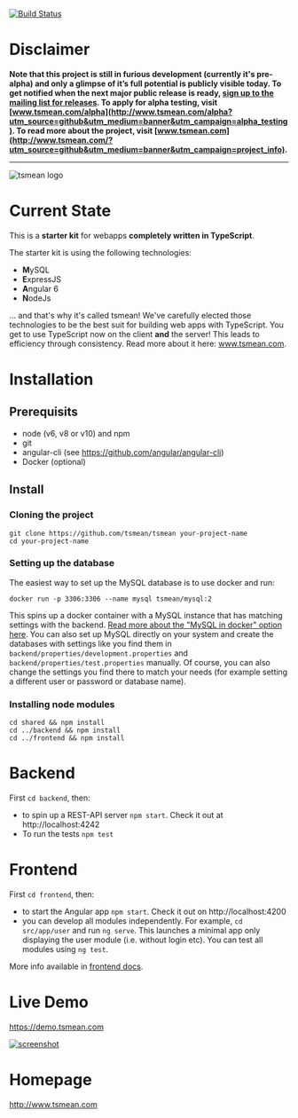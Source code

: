 [![Build Status](https://travis-ci.org/tsmean/tsmean.svg?branch=master)](https://travis-ci.org/tsmean/tsmean)

# Disclaimer

**Note that this project is still in furious development (currently it's pre-alpha) and only a glimpse of it’s full potential is publicly visible today. To get notified when the next major public release is ready, [sign up to the mailing list for releases](http://eepurl.com/cXa2aP). To apply for alpha testing, visit [www.tsmean.com/alpha](http://www.tsmean.com/alpha?utm_source=github&utm_medium=banner&utm_campaign=alpha_testing). To read more about the project, visit [www.tsmean.com](http://www.tsmean.com/?utm_source=github&utm_medium=banner&utm_campaign=project_info).**


<hr>

![tsmean logo](https://s3.eu-central-1.amazonaws.com/bersling/images/tsmean-logo.png)

# Current State

This is a **starter kit** for webapps **completely written in TypeScript**.

The starter kit is using the following technologies:

- **M**ySQL
- **E**xpressJS
- **A**ngular 6
- **N**odeJs

... and that's why it's called tsmean! We've carefully elected those technologies to be the best suit for building web apps with TypeScript. You get to use TypeScript now
on the client **and** the server! This leads to efficiency
through consistency. Read more about it here: www.tsmean.com.

# Installation

## Prerequisits ##

- node (v6, v8 or v10) and npm
- git
- angular-cli (see https://github.com/angular/angular-cli)
- Docker (optional)

## Install ##

### Cloning the project
```
git clone https://github.com/tsmean/tsmean your-project-name
cd your-project-name
```

### Setting up the database

The easiest way to set up the MySQL database is to use docker and run:
```
docker run -p 3306:3306 --name mysql tsmean/mysql:2
```
This spins up a docker container with a MySQL instance that has matching settings with the backend. [Read more about the "MySQL in docker" option here](./docker/mysql/docker-mysql.readme.md). You can also set up MySQL directly on your system and create the databases with settings like you find them in `backend/properties/development.properties` and `backend/properties/test.properties` manually. Of course, you can also change the settings you find there to match your needs (for example setting a different user or password or database name).


### Installing node modules
```
cd shared && npm install
cd ../backend && npm install
cd ../frontend && npm install
```

# Backend

First `cd backend`, then:

- to spin up a REST-API server `npm start`. Check it out at http://localhost:4242
- To run the tests `npm test`


# Frontend
First `cd frontend`, then:

- to start the Angular app `npm start`. Check it out on http://localhost:4200
- you can develop all modules independently. For example, `cd src/app/user` and run `ng serve`.
This launches a minimal app only displaying the user module (i.e. without login etc).
You can test all modules using `ng test`.

More info available in [frontend docs](./frontend/README.md).

# Live Demo
https://demo.tsmean.com

[![screenshot](https://s3.eu-central-1.amazonaws.com/bersling/images/animals3.gif)](https://fir-tsmean.firebaseapp.com/)


# Homepage
http://www.tsmean.com
